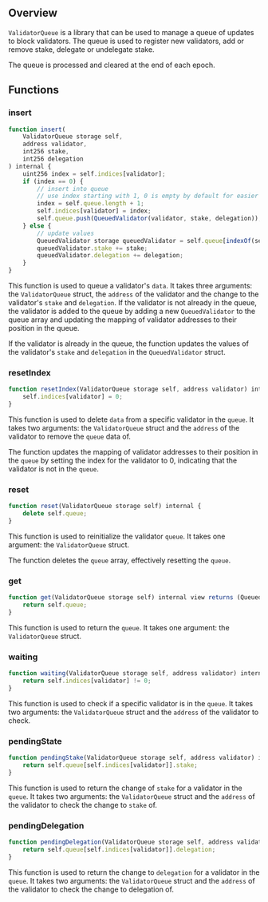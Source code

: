 ## Overview

`ValidatorQueue` is a library that can be used to manage a queue of
updates to block validators. The queue is used to register new validators,
add or remove stake, delegate or undelegate stake.

The queue is processed and cleared at the end of each epoch.

## Functions

### insert

```js
function insert(
    ValidatorQueue storage self,
    address validator,
    int256 stake,
    int256 delegation
) internal {
    uint256 index = self.indices[validator];
    if (index == 0) {
        // insert into queue
        // use index starting with 1, 0 is empty by default for easier checking of pending balances
        index = self.queue.length + 1;
        self.indices[validator] = index;
        self.queue.push(QueuedValidator(validator, stake, delegation));
    } else {
        // update values
        QueuedValidator storage queuedValidator = self.queue[indexOf(self, validator)];
        queuedValidator.stake += stake;
        queuedValidator.delegation += delegation;
    }
}
```

This function is used to queue a validator's `data`.
It takes three arguments: the `ValidatorQueue` struct, the `address` of the validator and
the change to the validator's `stake` and `delegation`. If the validator is not already
in the queue, the validator is added to the queue by adding a new `QueuedValidator` to the
queue array and updating the mapping of validator addresses to their position in the queue.

If the validator is already in the queue, the function updates the values of the
validator's `stake` and `delegation` in the `QueuedValidator` struct.

### resetIndex

```js
function resetIndex(ValidatorQueue storage self, address validator) internal {
    self.indices[validator] = 0;
}
```

This function is used to delete `data` from a specific validator in the `queue`.
It takes two arguments: the `ValidatorQueue` struct and the `address` of the validator
to remove the `queue` data of.

The function updates the mapping of validator addresses to their position in the `queue`
by setting the index for the validator to 0, indicating that the validator is not in
the `queue`.

### reset

```js
function reset(ValidatorQueue storage self) internal {
    delete self.queue;
}
```

This function is used to reinitialize the validator `queue`.
It takes one argument: the `ValidatorQueue` struct.

The function deletes the `queue` array, effectively resetting the `queue`.

### get

```js
function get(ValidatorQueue storage self) internal view returns (QueuedValidator[] storage) {
    return self.queue;
}
```

This function is used to return the `queue`. It takes one argument: the `ValidatorQueue` struct.

### waiting

```js
function waiting(ValidatorQueue storage self, address validator) internal view returns (bool) {
    return self.indices[validator] != 0;
}
```

This function is used to check if a specific validator is in the `queue`.
It takes two arguments: the `ValidatorQueue` struct and the `address` of the
validator to check.

### pendingState

```js
function pendingStake(ValidatorQueue storage self, address validator) internal view returns (int256) {
    return self.queue[self.indices[validator]].stake;
}
```

This function is used to return the change of `stake` for a validator in the `queue`.
It takes two arguments: the `ValidatorQueue` struct and the `address` of the validator
to check the change to `stake` of.

### pendingDelegation

```js
function pendingDelegation(ValidatorQueue storage self, address validator) internal view returns (int256) {
    return self.queue[self.indices[validator]].delegation;
}
```

This function is used to return the change to `delegation` for a validator
in the `queue`. It takes two arguments: the `ValidatorQueue` struct and
the `address` of the validator to check the change to delegation of.
